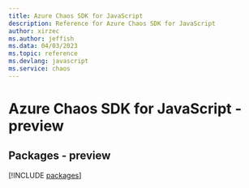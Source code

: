 ```yaml
---
title: Azure Chaos SDK for JavaScript
description: Reference for Azure Chaos SDK for JavaScript
author: xirzec
ms.author: jeffish
ms.data: 04/03/2023
ms.topic: reference
ms.devlang: javascript
ms.service: chaos
---
```

# Azure Chaos SDK for JavaScript - preview
## Packages - preview
[!INCLUDE [packages](chaos-index.md)]